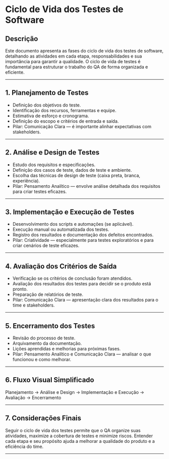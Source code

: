 # Ciclo de Vida dos Testes de Software

## Descrição

Este documento apresenta as fases do ciclo de vida dos testes de software, detalhando as atividades em cada etapa, responsabilidades e sua importância para garantir a qualidade. O ciclo de vida de testes é fundamental para estruturar o trabalho do QA de forma organizada e eficiente.

---

## 1. Planejamento de Testes

- Definição dos objetivos do teste.
- Identificação dos recursos, ferramentas e equipe.
- Estimativa de esforço e cronograma.
- Definição do escopo e critérios de entrada e saída.
- Pilar: Comunicação Clara — é importante alinhar expectativas com stakeholders.

---

## 2. Análise e Design de Testes

- Estudo dos requisitos e especificações.
- Definição dos casos de teste, dados de teste e ambiente.
- Escolha das técnicas de design de teste (caixa preta, branca, experiência).
- Pilar: Pensamento Analítico — envolve análise detalhada dos requisitos para criar testes eficazes.

---

## 3. Implementação e Execução de Testes

- Desenvolvimento dos scripts e automações (se aplicável).
- Execução manual ou automatizada dos testes.
- Registro dos resultados e documentação dos defeitos encontrados.
- Pilar: Criatividade — especialmente para testes exploratórios e para criar cenários de teste eficazes.

---

## 4. Avaliação dos Critérios de Saída

- Verificação se os critérios de conclusão foram atendidos.
- Avaliação dos resultados dos testes para decidir se o produto está pronto.
- Preparação de relatórios de teste.
- Pilar: Comunicação Clara — apresentação clara dos resultados para o time e stakeholders.

---

## 5. Encerramento dos Testes

- Revisão do processo de teste.
- Arquivamento da documentação.
- Lições aprendidas e melhorias para próximas fases.
- Pilar: Pensamento Analítico e Comunicação Clara — analisar o que funcionou e como melhorar.

---

## 6. Fluxo Visual Simplificado

Planejamento → Análise e Design → Implementação e Execução → Avaliação → Encerramento

---

## 7. Considerações Finais

Seguir o ciclo de vida dos testes permite que o QA organize suas atividades, maximize a cobertura de testes e minimize riscos. Entender cada etapa e seu propósito ajuda a melhorar a qualidade do produto e a eficiência do time.

---
